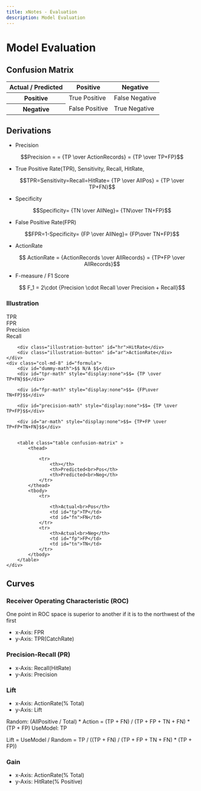 ```yaml
---
title: xNotes - Evaluation
description: Model Evaluation
---
```



Model Evaluation
================

Confusion Matrix
----------------


<table class="table confusion-matrix">
    <thead>
        <tr>
            <th>Actual / Predicted</th>
            <th>Positive</th>
            <th>Negative</th>
        </tr>
    </thead>
    <tbody>
        <tr>
            <th>Positive</th>
            <td>True Positive</td>
            <td>False Negative</td>
        </tr>
        <tr>
            <th>Negative</th>
            <td>False Positive</td>
            <td>True Negative</td>
        </tr>
    </tbody>
</table>

Derivations
-----------

* Precision

$$Precision =  = {TP \over ActionRecords} = {TP \over TP+FP}$$

*  True Positive Rate(TPR), Sensitivity, Recall, HitRate,

$$TPR=Sensitivity=Recall=HitRate= {TP \over AllPos} = {TP \over TP+FN}$$

* Specificity

$$Specificity= {TN \over AllNeg}= {TN\over TN+FP}$$

* False Positive Rate(FPR)

$$FPR=1-Specificity= {FP \over AllNeg}= {FP\over TN+FP}$$

* ActionRate

$$ ActionRate = {ActionRecords \over AllRecords} = {TP+FP \over AllRecords}$$

* F-measure / F1 Score

$$ F_1 = 2\cdot {Precision \cdot Recall \over Precision + Recall}$$

### Illustration
<div id="confusionmat-illustration">
<div class="row">
    <div class="col-md-4">
        <div class="illustration-button" id="tpr">TPR</div>
        <div class="illustration-button" id="fpr">FPR</div>
        <div class="illustration-button" id="precision">Precision</div>
        <div class="illustration-button" id="recall">Recall</div>
        
        <div class="illustration-button" id="hr">HitRate</div>
        <div class="illustration-button" id="ar">ActionRate</div>
    </div>
    <div class="col-md-8" id="formula">
        <div id="dummy-math">$$ N/A $$</div>
        <div id="tpr-math" style="display:none">$$= {TP \over TP+FN}$$</div>

        <div id="fpr-math" style="display:none">$$= {FP\over TN+FP}$$</div>

        <div id="precision-math" style="display:none">$$= {TP \over TP+FP}$$</div>

        <div id="ar-math" style="display:none">$$= {TP+FP \over TP+FP+TN+FN}$$</div>
        
    
        <table class="table confusion-matrix" >
            <thead>
            
                <tr>
                    <th></th>
                    <th>Predicted<br>Pos</th>
                    <th>Predicted<br>Neg</th>
                </tr>
            </thead>
            <tbody>
                <tr>
            
                    <th>Actual<br>Pos</th>
                    <td id="tp">TP</td>
                    <td id="fn">FN</td>
                </tr>
                <tr>
                    <th>Actual<br>Neg</th>
                    <td id="fp">FP</td>
                    <td id="tn">TN</td>
                </tr>
            </tbody>
        </table>
    </div>
</div>
</div>

Curves
------

### Receiver Operating Characteristic (ROC)

One point in ROC space is superior to another if it is to the northwest of the first

* x-Axis: FPR
* y-Axis: TPR(CatchRate)

### Precision-Recall (PR)

* x-Axis: Recall(HitRate)
* y-Axis: Precision

### Lift

* x-Axis: ActionRate(% Total)
* y-Axis: Lift

Random: (AllPositive / Total) * Action = (TP + FN) / (TP + FP + TN + FN) * (TP + FP)
UseModel: TP

Lift = UseModel / Random = TP / ((TP + FN) / (TP + FP + TN + FN) * (TP + FP))

### Gain

* x-Axis: ActionRate(% Total)
* y-Axis: HitRate(% Positive)



<script>

var activeColor = "steelblue",
    defaultColor = "white",
    border="5px solid black";

function tpr_mouseover() {
    $('#tpr-math, #fpr-math, #precision-math, #ar-math, #dummy-math').hide();
    $('#tpr-math').show();

    $('#tp, #fp, #tn, #fn')
        .css('background-color', defaultColor)
        .css('border', 'none')
    $('#tp')
        .css('background-color', activeColor)
        .css('border', border)
        .css('border-style', 'solid none solid solid')
    $('#fn')
        .css('border', border)
        .css('border-style', 'solid solid solid none')
}

function fpr_mouseover() {
    $('#tpr-math, #fpr-math, #precision-math, #ar-math, #dummy-math').hide();
    $('#fpr-math').show();
    $('#tp, #fp, #tn, #fn')
        .css('background-color', defaultColor)
        .css('border', 'none')

    $('#fp')
        .css('background-color', activeColor)
        .css('border', border)
        .css('border-style', 'solid none solid solid')
    $('#tn')
        .css('border', border)
        .css('border-style', 'solid solid solid none')
}

function precision_mouseover() {
    $('#tpr-math, #fpr-math, #precision-math, #ar-math, #dummy-math').hide();
    $('#precision-math').show();

    $('#tp, #fp, #tn, #fn')
        .css('background-color', defaultColor)
        .css('border', 'none')
    $('#tp')
        .css('background-color', activeColor)
        .css('border', border)
        .css('border-style', 'solid solid none solid')
    $('#fp')
        .css('border', border)
        .css('border-style', 'none solid solid solid')
}

function ar_mouseover() {
    $('#tpr-math, #fpr-math, #precision-math, #ar-math, #dummy-math').hide();
    $('#ar-math').show();

    $('#tp, #fp, #tn, #fn')
        .css('background-color', defaultColor)
        .css('border', 'none')
    $('#tp, #fp')
        .css('background-color', activeColor)
    $('#tp')    
        .css('border', border)
        .css('border-style', 'solid none none solid')
    $('#fp')
        .css('border', border)
        .css('border-style', 'none none solid solid')
    $('#fn')
        .css('border', border)
        .css('border-style', 'solid solid none none')
    $('#tn')
        .css('border', border)
        .css('border-style', 'none solid solid none')
}

$(document).ready(function() {
    $('#tpr, #recall, #cr, #hr').mouseover(tpr_mouseover);
    $('#fpr').mouseover(fpr_mouseover); 
    $('#precision').mouseover(precision_mouseover);
    $('#ar').mouseover(ar_mouseover);    
    
})

</script>
